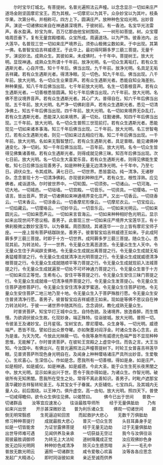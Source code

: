 <!-- { "loadSidebar": true } -->
　　尔时宝华灯城北。有菩提树。名普光遍照法云声幢。以念念显示一切如来庄严道场金刚坚固摩尼宝王。而为其根。一切摩尼以为其干。众杂妙宝以为其叶。枝条华果。次第分布。并相称可。四方上下。圆满庄严。放种种色宝焰光明。出妙音声。演说一切诸佛如来自在神通甚深境界。于彼树前。有一香池。名宝华光法雷声。香水盈满。妙宝为岸。百万亿那由他宝树围绕。一一树形如菩提。树。众宝璎珞周匝垂下。复有无量宫殿楼阁。众宝所成。周遍道场。以为严饰。彼香池内。出大莲华。名普现三世一切如来庄严境界云。须弥山极微尘数如来。于中出现。其第一佛。名普智宝焰吉祥威德王。于此华上。最初得阿耨多罗三藐三菩提。无量千岁。演说妙法。成熟众生。其彼如来。未成佛时。十千年中。菩提树王。放大光明。显现神通。成熟众生所谓十千年前。放净光明。名一切众生离垢灯。若有众生遇斯光者。心自开悟。知十千年后。佛当出现。九千年前。放净光明。名具足无垢吉祥藏。若有众生遇斯光者。得清净眼。见一切色。知九千年后。佛当出现。八千年前。放大光明。名一切众生业果音声。若有众生遇斯光者。悉能自知业海差别。种种果报。知八千年后佛当出现。七千年前放大光明。名生一切善根音声。若有众生遇斯光者。一切善根悉皆圆满。知七千年后佛当出现。六千年前。放大光明。名佛不思议境界音声。若有众生遇斯光者。其心广大。普得自在。知六千年后佛当出现。五千年前。放大光明。名严净一切佛刹音声。若有众生遇斯光者。悉见一切清净佛土。知五千年后佛当出现。四千年前。放大光明。名一切如来境界无杂乱灯。若有众生遇斯光者。悉能深入如来境界。遍一切处。往觐诸佛。知四千年后佛当出现。三千年前。放大光明。名一切众生普照三世现前灯。若有众生遇斯光者。悉能现见一切如来诸本事海。知三千年后佛当出现。二千年前。放大光明。名三世智电灯。若有众生遇斯光者。则见一切如来过去相应行海。知二千年后佛当出现。一千年前。放大光明。名如来无翳智慧灯。若有众生遇斯光者。具足普眼。能见诸佛神通变化。净一切刹。知一千年后佛当出现。一百年前。放大光明。名令一切众生皆得见佛集诸善根。若有众生遇斯光者。则得成就见佛三昧。知百年后佛当出现。次七日前。放大光明。名一切众生大喜爱乐音。若有众生遇斯光者。则得见佛能生爱敬。知七日后佛当出现善男子。如是种种无量无边清净光明。十千年中。乃至七日。调伏众生。令其成熟。满七日已。一切世界。悉皆震动。纯一清净。无诸秽杂。念念普现十方一切清净佛刹。亦现彼刹种种庄严。若有众生。根性淳熟。应见佛者。咸诣道场。尔时彼世界中。一切轮围。一切须弥。一切诸山。一切河海。一切大地。一切城邑。一切垣墙。一切宫殿。一切音乐。一切资具。一切璎珞。一切语言。皆出音声。赞说一切诸佛如来神通境界变化庄严。又出一切香云。一切烧香云。一切末香云。一切涂香云。一切香摩尼形像云。一切摩尼衣云。一切宝焰云。一切焰藏云。一切璎珞云。一切妙华云。一切音乐云。一切如来光明云。一切如来圆光云。一切如来愿声云。一切如来言音海云。一切如来种种相好色光明云。显示如来出现世间不思议相。善男子。此普现三世一切如来庄严境界大宝莲华王。有十佛刹极微尘数妙宝莲华。以为眷属。周匝围绕。其诸莲华一一台上皆有摩尼宝师子座。一一座上皆有菩萨结跏趺坐。善男子。彼普智宝焰吉祥威德王如来。于此成阿耨多罗三藐三菩提。时即于十方一切世界。成阿耨多罗三藐三菩提。随众生心。悉现其前。为转法轮。于一一世界。令无量众生离恶道苦。令无量众生生人天中。令无量众生住于声闻辟支佛地。令无量众生成就出离菩提之行。令无量众生成就无垢勇猛幢菩提之行。令无量众生成就清净法光明菩提之行。令无量众生成就威德清净根菩提之行。令无量众生成就随顺平等力菩提之行。令无量众生成就现前入法城菩提之行。令无量众生成就遍至一切处不可坏神通力菩提之行。令无量众生普于十方一切如来应正等觉。生希有心。安住平等菩提之行。令无量众生安住三昧门菩提之行。令无量众生成就缘一切清净境界菩提之行。令无量众生发菩提心。令无量众生住菩萨道修菩萨行。令无量众生安住清净波罗蜜道。令无量众生住菩萨初地。令无量众生安住菩萨二地三地乃至十地。令无量众生入于菩萨殊胜行愿。令无量众生安住普贤清净行愿。善男子。彼普智宝焰吉祥威德王如来。现如是等佛不思议自在神力转法轮时。于彼一一诸世界中随其所应。念念调伏。教化成熟无量众生。
　　时普贤菩萨。知宝华灯王城中众生。自恃色貌。及诸境界。放逸昏醉。而生憍慢。为欲调伏彼众生故。化现妙身。端正殊特。往诣彼城。放大光明。普照一切。令彼圣王及诸妙宝。日月星宿。宝树宝衣。摩尼璎珞。众生身等。一切光明。威德端严。悉皆不现。譬如日出众景夺曜。亦如聚墨对阎浮金。时诸众生各心念言。此为是谁。为天为梵。今放此光映蔽一切。令我等身所有威德光色端严皆不显现种种思惟。无能解了。尔时普贤菩萨。在彼轮王宫殿之上虚空中住。而告之言。大王当知。今汝国中。有佛出兴。在普光遍照法云声幢菩提树下。时轮王女普喜吉祥莲华眼。见普贤菩萨所现色身光明自在。及闻身上种种璎珞诸庄严具所出妙音。生爱敬心。生欢喜心。生深信心。作如是念。愿我所有一切善根。得如是身。如是庄严。如是相好。如是威仪。如是神通。如是威德。今此大圣。能于众生生死长夜黑闇之中。放大光明。显示如来出兴于世。愿令于我亦得如是。为诸众生。作智光明。破彼所有无知黑闇。愿我所在受生之处。常得不离此善知识。善男子。时毗卢遮那宝莲华藏妙吉祥髻转轮圣王。与其宝女千子眷属。大臣辅佐。七宝四兵。及其城内无量人众。前后围绕。以王神力。俱升虚空。高一由旬。放大光明。照四天下。普使一切咸得瞻仰。欲令众生俱往见佛。以偈赞曰。
　　佛今已出于世间　　普救一切诸群品
　　汝等宜应速发心　　往诣最胜导师所
　　经于无量俱胝劫　　乃有如来兴出世
　　开示甚深微妙法　　普为利乐诸众生
　　佛观一切诸世间　　颠倒无明常翳惑
　　生死逼迫轮回苦　　而起救护大悲心
　　无数千万俱胝劫　　修习种种菩提行
　　成就最胜大悲心　　普灭一切众生苦
　　头目耳鼻身手足　　如是一切皆能舍
　　为证甘露佛菩提　　经于无量无边劫
　　过于无量俱胝劫　　出世导师难可遇
　　见闻供养及亲承　　一切获益无空过
　　我今与汝俱往诣　　观彼最胜调御师
　　为转无上大法轮　　道树降魔成正觉
　　汝应观佛妙色身　　放无边际光明网
　　种种妙色咸清净　　除灭众生惑苦暗
　　从于一一毛孔中　　普放无数光明云
　　遍照一切诸群生　　咸令爱敬心欢喜
　　汝等各各应思念　　发起广大精进心
　　即时同诣彼如来　　亲近至诚而供养
